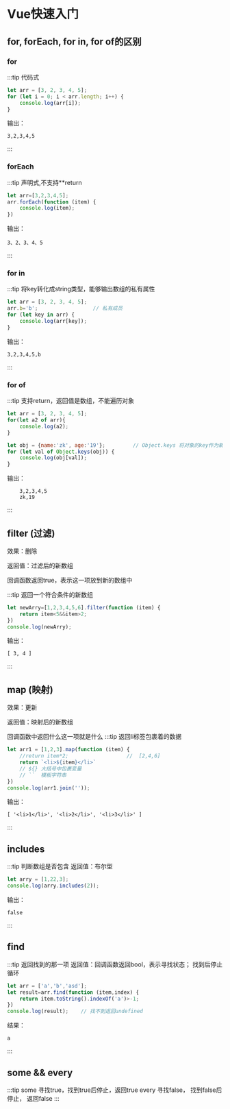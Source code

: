 # Vue快速入门

## for, forEach, for in, for of的区别

### for
:::tip  代码式
```javascript
let arr = [3, 2, 3, 4, 5];
for (let i = 0; i < arr.length; i++) {
    console.log(arr[i]);
}
```
输出：
    
    3,2,3,4,5
    
:::
### forEach
:::tip 声明式,不支持**return
```javascript
let arr=[3,2,3,4,5];
arr.forEach(function (item) {                
    console.log(item);   
})
```
输出：

    3、2、3、4、5
    
:::
### for in
:::tip   将key转化成string类型，能够输出数组的私有属性
```javascript
let arr = [3, 2, 3, 4, 5];
arr.b='b';                  // 私有成员
for (let key in arr) {
    console.log(arr[key]);
}
```
输出：

    3,2,3,4,5,b
:::

### for of
:::tip  支持return，返回值是数组，不能遍历对象
```javascript
let arr = [3, 2, 3, 4, 5];
for(let a2 of arr){
    console.log(a2);
}

let obj = {name:'zk', age:'19'};         // Object.keys 将对象的key作为新的数组
for (let val of Object.keys(obj)) {
    console.log(obj[val]);
}
```
输出：
        
        3,2,3,4,5    
        zk,19
:::

## filter   (过滤)
效果：删除

返回值：过滤后的新数组

回调函数返回true，表示这一项放到新的数组中

:::tip 返回一个符合条件的新数组
```javascript
let newArry=[1,2,3,4,5,6].filter(function (item) {
    return item<5&&item>2;
})
console.log(newArry);
```
输出：

    [ 3, 4 ]
:::

## map (映射)
效果：更新

返回值：映射后的新数组

回调函数中返回什么这一项就是什么
:::tip 返回li标签包裹着的数据
```javascript
let arr1 = [1,2,3].map(function (item) {
    //return item*2;                   //  [2,4,6]
    return `<li>${item}</li>`
    // ${} 大括号中包裹变量
    // ``  模板字符串
})
console.log(arr1.join(''));
```
输出：
    
    [ '<li>1</li>', '<li>2</li>', '<li>3</li>' ]
:::

## includes
:::tip 判断数组是否包含
返回值：布尔型
```javascript
let arry = [1,22,3];
console.log(arry.includes(2));
```
输出：

    false
:::

## find
:::tip 返回找到的那一项
返回值：回调函数返回bool，表示寻找状态； 找到后停止循环
```javascript
let arr = ['a','b','asd'];
let result=arr.find(function (item,index) {
    return item.toString().indexOf('a')>-1;
})
console.log(result);    // 找不到返回undefined
```
结果：
    
    a
:::

## some && every
:::tip 
some 寻找true，找到true后停止，返回true
every 寻找false， 找到false后停止， 返回false
:::

<Vssue />
